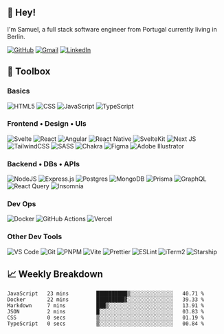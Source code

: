 ## 👋 **Hey!**

I'm Samuel, a full stack software engineer from Portugal currently living in Berlin.

[![GitHub](https://img.shields.io/badge/github-EEEEEE.svg?style=for-the-badge&logo=github&logoColor=181717)](https://www.github.com/tunibjork)
[![Gmail](https://img.shields.io/badge/Gmail-EEEEEE?style=for-the-badge&logo=gmail&logoColor=EA4335)](mailto:samuelfanhais@gmail.com)
[![LinkedIn](https://img.shields.io/badge/linkedin-EEEEEE.svg?style=for-the-badge&logo=linkedin&logoColor=0A66C2)](https://www.linkedin.com/in/samuelfanhais)
<!-- ![Slack](https://img.shields.io/badge/Slack-4A154B?style=for-the-badge&logo=slack&logoColor=white)
![Signal](https://img.shields.io/badge/Signal-3A76F0.svg?style=for-the-badge&logo=Signal&logoColor=white) -->

## 🧰 **Toolbox**

### **Basics**

![HTML5](https://img.shields.io/badge/HTML5-EEEEEE?style=for-the-badge&logo=html5)
![CSS](https://img.shields.io/badge/CSS3-EEEEEE?style=for-the-badge&logo=css3&logoColor=1572B6)
![JavaScript](https://img.shields.io/badge/JavaScript-EEEEEE?style=for-the-badge&logo=javascript&logoColor=F7DF1E)
![TypeScript](https://img.shields.io/badge/typescript-3178C6.svg?style=for-the-badge&logo=typescript&logoColor=white)

### **Frontend • Design • UIs**

![Svelte](https://img.shields.io/badge/Svelte-FF3E00?style=for-the-badge&logo=svelte&logoColor=white)
![React](https://img.shields.io/badge/React-61DAFB.svg?style=for-the-badge&logo=React&logoColor=black)
![Angular](https://img.shields.io/badge/angular-EEEEEE.svg?style=for-the-badge&logo=angular&logoColor=DD0031)
![React Native](https://img.shields.io/badge/React_Native-EEEEEE.svg?style=for-the-badge&logo=React)
![SvelteKit](https://img.shields.io/badge/SvelteKit-40414D?style=for-the-badge&logo=svelte&logoColor=white)
![Next JS](https://img.shields.io/badge/Next_JS-000000?style=for-the-badge&logo=next.js&logoColor=white)
![TailwindCSS](https://img.shields.io/badge/Tailwind_CSS-06B6D4?style=for-the-badge&logo=tailwind-css&logoColor=white)
![SASS](https://img.shields.io/badge/SASS-EEEEEE.svg?style=for-the-badge&logo=SASS)
![Chakra](https://img.shields.io/badge/chakra_ui-EEEEEE.svg?style=for-the-badge&logo=chakraui)
![Figma](https://img.shields.io/badge/figma-EEEEEE.svg?style=for-the-badge&logo=figma)
![Adobe Illustrator](https://img.shields.io/badge/adobe_illustrator-EEEEEE.svg?style=for-the-badge&logo=adobeillustrator)

### **Backend • DBs • APIs**

![NodeJS](	https://img.shields.io/badge/Node_js-EEEEEE?style=for-the-badge&logo=nodedotjs)
![Express.js](https://img.shields.io/badge/express_js-EEEEEE.svg?style=for-the-badge&logo=express&logoColor=black)
![Postgres](https://img.shields.io/badge/postgres-4169E1.svg?style=for-the-badge&logo=postgresql&logoColor=white)
![MongoDB](https://img.shields.io/badge/MongoDB-EEEEEE.svg?style=for-the-badge&logo=mongodb)
![Prisma](https://img.shields.io/badge/Prisma-2D3748?style=for-the-badge&logo=Prisma&logoColor=2D3748&logoColor=white)
![GraphQL](https://img.shields.io/badge/-GraphQL-EEEEEE?style=for-the-badge&logo=graphql&logoColor=E10098)
![React Query](https://img.shields.io/badge/React_Query-EEEEEE.svg?style=for-the-badge&logo=React-Query)
![Insomnia](https://img.shields.io/badge/Insomnia-EEEEEE?style=for-the-badge&logo=insomnia&logoColor=5849BE)
<!-- ![Supabase](https://img.shields.io/badge/Supabase-EEEEEE?style=for-the-badge&logo=supabase)
![Firebase](https://img.shields.io/badge/Firebase-EEEEEE?style=for-the-badge&logo=Firebase) -->

### **Dev Ops**

![Docker](https://img.shields.io/badge/Docker-2496ED?style=for-the-badge&logo=docker&logoColor=white)
![GitHub Actions](https://img.shields.io/badge/github%20actions-EEEEEE.svg?style=for-the-badge&logo=githubactions)
![Vercel](https://img.shields.io/badge/vercel-000000.svg?style=for-the-badge&logo=vercel&logoColor=white)

<!-- **Testing**

![Cypress](https://img.shields.io/badge/-cypress-EEEEEE?style=for-the-badge&logo=cypress&logoColor=058A5E)
![Jest](https://img.shields.io/badge/jest-EEEEEE?style=for-the-badge&logo=jest&logoColor=C21325)
![Vitest](https://img.shields.io/badge/Vitest-EEEEEE.svg?style=for-the-badge&logo=Vite&logoColor=6E9F18)
![Playwright](https://img.shields.io/badge/Playwright-EEEEEE.svg?style=for-the-badge&logo=Playwright) -->

### **Other Dev Tools**

![VS Code](https://img.shields.io/badge/VSCode-EEEEEE?style=for-the-badge&logo=visual-studio-code&logoColor=007ACC)
![Git](https://img.shields.io/badge/GIT-EEEEEE?style=for-the-badge&logo=git)
![PNPM](https://img.shields.io/badge/pnpm-EEEEEE.svg?style=for-the-badge&logo=pnpm)
![Vite](https://img.shields.io/badge/Vite-EEEEEE?style=for-the-badge&logo=vite)
![Prettier](https://img.shields.io/badge/prettier-EEEEEE?style=for-the-badge&logo=prettier)
![ESLint](https://img.shields.io/badge/ESLint-EEEEEE?style=for-the-badge&logo=eslint&logoColor=4B32C3)
![iTerm2](https://img.shields.io/badge/iTerm2-EEEEEE?style=for-the-badge&logo=iterm2&logoColor=black)
![Starship](https://img.shields.io/badge/starship-EEEEEE?style=for-the-badge&logo=starship&logoColor=DD0B78)

## 📈 **Weekly Breakdown**

<!--START_SECTION:waka-->

```text
JavaScript   23 mins         ██████████▒░░░░░░░░░░░░░░   40.71 %
Docker       22 mins         █████████▓░░░░░░░░░░░░░░░   39.33 %
Markdown     7 mins          ███▒░░░░░░░░░░░░░░░░░░░░░   13.91 %
JSON         2 mins          █░░░░░░░░░░░░░░░░░░░░░░░░   03.83 %
CSS          0 secs          ▒░░░░░░░░░░░░░░░░░░░░░░░░   01.19 %
TypeScript   0 secs          ▒░░░░░░░░░░░░░░░░░░░░░░░░   00.84 %
```

<!--END_SECTION:waka-->
